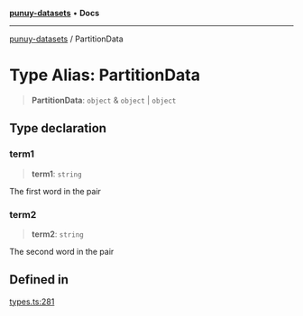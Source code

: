 [**punuy-datasets**](../README.md) • **Docs**

***

[punuy-datasets](../README.md) / PartitionData

# Type Alias: PartitionData

> **PartitionData**: `object` & `object` \| `object`

## Type declaration

### term1

> **term1**: `string`

The first word in the pair

### term2

> **term2**: `string`

The second word in the pair

## Defined in

[types.ts:281](https://github.com/andrefs/punuy-datasets/blob/728f37f13c647ce5730b08f32b7d0d69f32fa0c1/src/lib/types.ts#L281)
